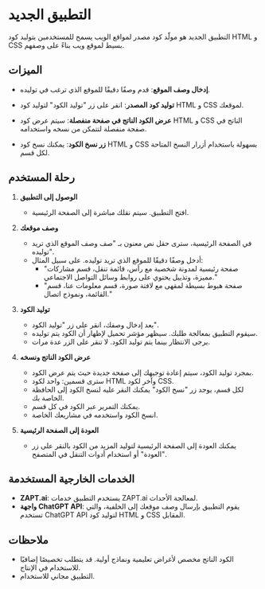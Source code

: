 # التطبيق الجديد

التطبيق الجديد هو مولّد كود مصدر لمواقع الويب يسمح للمستخدمين بتوليد كود HTML و CSS بسيط لموقع ويب بناءً على وصفهم.

## الميزات

- **إدخال وصف الموقع**: قدم وصفًا دقيقًا للموقع الذي ترغب في توليده.

- **توليد كود المصدر**: انقر على زر "توليد الكود" لتوليد كود HTML و CSS لموقعك.

- **عرض الكود الناتج في صفحة منفصلة**: سيتم عرض كود HTML و CSS الناتج في صفحة منفصلة لتتمكن من نسخه واستخدامه.

- **زر نسخ الكود**: يمكنك نسخ كود HTML و CSS بسهولة باستخدام أزرار النسخ المتاحة لكل قسم.

## رحلة المستخدم

1. **الوصول إلى التطبيق**
   - افتح التطبيق. سيتم نقلك مباشرة إلى الصفحة الرئيسية.

2. **وصف موقعك**
   - في الصفحة الرئيسية، سترى حقل نص معنون بـ "صف وصف الموقع الذي تريد توليده".
   - أدخل وصفًا دقيقًا للموقع الذي تريد توليده. على سبيل المثال:
     - "صفحة رئيسية لمدونة شخصية مع رأس، قائمة تنقل، قسم مشاركات مميزة، وتذييل يحتوي على روابط وسائل التواصل الاجتماعي."
     - "صفحة هبوط بسيطة لمقهى مع لافتة صورة، قسم معلومات عنا، قسم القائمة، ونموذج اتصال."

3. **توليد الكود**
   - بعد إدخال وصفك، انقر على زر "توليد الكود".
   - سيقوم التطبيق بمعالجة طلبك. سيظهر مؤشر تحميل لإظهار أن الكود يتم توليده.
   - يرجى الانتظار بينما يتم توليد الكود. لا تنقر على الزر عدة مرات.

4. **عرض الكود الناتج ونسخه**
   - بمجرد توليد الكود، سيتم إعادة توجيهك إلى صفحة جديدة حيث يتم عرض الكود.
   - سترى قسمين: واحد لكود HTML وآخر لكود CSS.
   - لكل قسم، يوجد زر "نسخ الكود" يمكنك النقر عليه لنسخ الكود إلى الحافظة الخاصة بك.
   - يمكنك التمرير عبر الكود في كل قسم.
   - انسخ الكود واستخدمه في مشاريعك الخاصة.

5. **العودة إلى الصفحة الرئيسية**
   - يمكنك العودة إلى الصفحة الرئيسية لتوليد المزيد من الكود بالنقر على زر "العودة" أو استخدام أدوات التنقل في المتصفح.

## الخدمات الخارجية المستخدمة

- **ZAPT.ai**: يستخدم التطبيق خدمات ZAPT.ai لمعالجة الأحداث.
- **واجهة ChatGPT API**: يقوم التطبيق بإرسال وصف موقعك إلى الخلفية، والتي تستخدم ChatGPT API لتوليد كود HTML و CSS المقابل.

## ملاحظات

- الكود الناتج مخصص لأغراض تعليمية ونماذج أولية. قد يتطلب تخصيصًا إضافيًا للاستخدام في الإنتاج.
- التطبيق مجاني للاستخدام.